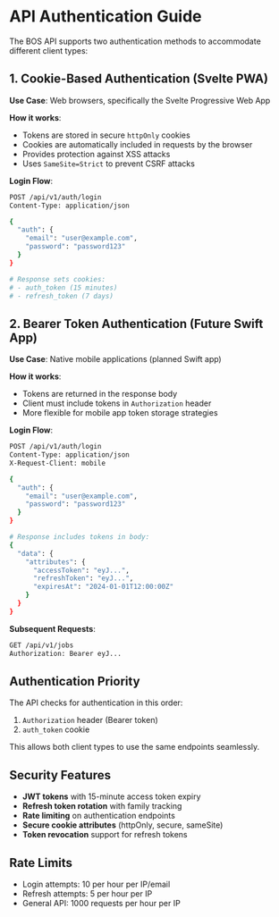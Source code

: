# API Authentication Guide

The BOS API supports two authentication methods to accommodate different client types:

## 1. Cookie-Based Authentication (Svelte PWA)

**Use Case**: Web browsers, specifically the Svelte Progressive Web App

**How it works**:
- Tokens are stored in secure `httpOnly` cookies
- Cookies are automatically included in requests by the browser
- Provides protection against XSS attacks
- Uses `SameSite=Strict` to prevent CSRF attacks

**Login Flow**:
```bash
POST /api/v1/auth/login
Content-Type: application/json

{
  "auth": {
    "email": "user@example.com",
    "password": "password123"
  }
}

# Response sets cookies:
# - auth_token (15 minutes)
# - refresh_token (7 days)
```

## 2. Bearer Token Authentication (Future Swift App)

**Use Case**: Native mobile applications (planned Swift app)

**How it works**:
- Tokens are returned in the response body
- Client must include tokens in `Authorization` header
- More flexible for mobile app token storage strategies

**Login Flow**:
```bash
POST /api/v1/auth/login
Content-Type: application/json
X-Request-Client: mobile

{
  "auth": {
    "email": "user@example.com",
    "password": "password123"
  }
}

# Response includes tokens in body:
{
  "data": {
    "attributes": {
      "accessToken": "eyJ...",
      "refreshToken": "eyJ...",
      "expiresAt": "2024-01-01T12:00:00Z"
    }
  }
}
```

**Subsequent Requests**:
```bash
GET /api/v1/jobs
Authorization: Bearer eyJ...
```

## Authentication Priority

The API checks for authentication in this order:
1. `Authorization` header (Bearer token)
2. `auth_token` cookie

This allows both client types to use the same endpoints seamlessly.

## Security Features

- **JWT tokens** with 15-minute access token expiry
- **Refresh token rotation** with family tracking
- **Rate limiting** on authentication endpoints
- **Secure cookie attributes** (httpOnly, secure, sameSite)
- **Token revocation** support for refresh tokens

## Rate Limits

- Login attempts: 10 per hour per IP/email
- Refresh attempts: 5 per hour per IP
- General API: 1000 requests per hour per IP